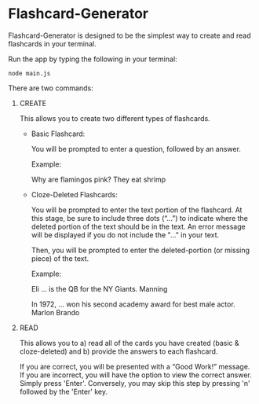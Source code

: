# Flashcard-Generator

Flashcard-Generator is designed to be the simplest way to create and read flashcards in your terminal. 

Run the app by typing the following in your terminal:  

	node main.js

There are two commands: 

1) CREATE 

	This allows you to create two different types of flashcards. 


	- Basic Flashcard: 
	
	  You will be prompted to enter a question, followed by an answer.

	  Example:

	  Why are flamingos pink?
	  They eat shrimp


	- Cloze-Deleted Flashcards: 
		
	  You will be prompted to enter the text portion of the flashcard. At this 
 	  stage, be sure to include three dots (“...”) to indicate where the deleted portion of the text 
	  should be in the text. An error message will be displayed if you do not include the "..." in your text. 

	  Then, you will be prompted to enter the deleted-portion (or missing piece) of the text.

	  Example: 

	  Eli ... is the QB for the NY Giants.
	  Manning

	  In 1972, ... won his second academy award for best male actor.
	  Marlon Brando

2) READ

	This allows you to a) read all of the cards you have created (basic & cloze-deleted) and b) provide 
	the answers to each flashcard.
	
	If you are correct, you will be presented with a “Good Work!” message. 
	If you are incorrect, you will have the option to view the correct answer. Simply press 'Enter'. 
	Conversely, you may skip this step by pressing 'n' followed by the 'Enter' key. 


